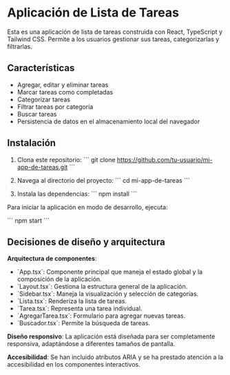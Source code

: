 # Aplicación de Lista de Tareas

Esta es una aplicación de lista de tareas construida con React, TypeScript y Tailwind CSS. Permite a los usuarios gestionar sus tareas, categorizarlas y filtrarlas.

## Características

- Agregar, editar y eliminar tareas
- Marcar tareas como completadas
- Categorizar tareas
- Filtrar tareas por categoría
- Buscar tareas
- Persistencia de datos en el almacenamiento local del navegador


## Instalación

1. Clona este repositorio:
   \`\`\`
   git clone https://github.com/tu-usuario/mi-app-de-tareas.git
   \`\`\`

2. Navega al directorio del proyecto:
   \`\`\`
   cd mi-app-de-tareas
   \`\`\`

3. Instala las dependencias:
   \`\`\`
   npm install
   \`\`\`


Para iniciar la aplicación en modo de desarrollo, ejecuta:

\`\`\`
npm start
\`\`\`


## Decisiones de diseño y arquitectura


**Arquitectura de componentes**: 
   - \`App.tsx\`: Componente principal que maneja el estado global y la composición de la aplicación.
   - \`Layout.tsx\`: Gestiona la estructura general de la aplicación.
   - \`Sidebar.tsx\`: Maneja la visualización y selección de categorías.
   - \`Lista.tsx\`: Renderiza la lista de tareas.
   - \`Tarea.tsx\`: Representa una tarea individual.
   - \`AgregarTarea.tsx\`: Formulario para agregar nuevas tareas.
   - \`Buscador.tsx\`: Permite la búsqueda de tareas.


**Diseño responsivo**: La aplicación está diseñada para ser completamente responsiva, adaptándose a diferentes tamaños de pantalla.

**Accesibilidad**: Se han incluido atributos ARIA y se ha prestado atención a la accesibilidad en los componentes interactivos.


